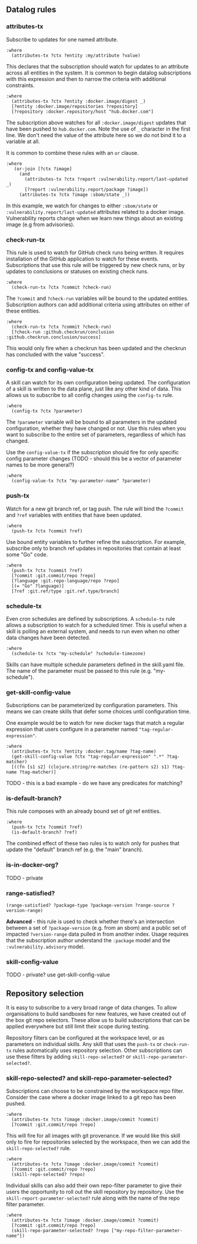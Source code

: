 ## Datalog rules

### attributes-tx

Subscribe to updates for one named attribute. 

```
:where
  (attributes-tx ?ctx ?entity :my/attribute ?value)
```

This declares that the subscription should watch for updates to an attribute across all entities in the system.  It is common to begin datalog subscriptions with this expression and then to narrow the criteria with additional constraints.

```
:where
  (attributes-tx ?ctx ?entity :docker.image/digest _)
  [?entity :docker.image/repositories ?repository]
  [?repository :docker.repository/host "hub.docker.com"]
```

The subscription above watches for all `:docker.image/digest` updates that have been pushed to `hub.docker.com`. Note the use of `_` character in the first line. We don't need the value of the attribute here so we do not bind it to a variable at all.

It is common to combine these rules with an `or` clause.

```
:where
   (or-join [?ctx ?image]
     (and
       (attributes-tx ?ctx ?report :vulnerability.report/last-updated _)
       [?report :vulnerability.report/package ?image])
     (attributes-tx ?ctx ?image :sbom/state _))
```

In this example, we watch for changes to either `:sbom/state` or `:vulnerability.report/last-updated` attributes related to a docker image. Vulnerability reports change when we learn new things about an existing image (e.g from advisories).

### check-run-tx

This rule is used to watch for GitHub check runs being written.  It requires installation of the GitHub application to watch for these events.  Subscriptions that use this rule will be triggered by new check runs, or by updates to conclusions or statuses on existing check runs.

```
:where
  (check-run-tx ?ctx ?commit ?check-run)
```

The `?commit` and `?check-run` variables will be bound to the updated entities.  Subscription authors can add additional criteria using attributes on either of these entities.

```
:where
  (check-run-tx ?ctx ?commit ?check-run)
  [?check-run :github.checkrun/conclusion :github.checkrun.conclusion/success]
```

This would only fire when a checkrun has been updated and the checkrun has concluded with the value "success".

### config-tx and config-value-tx

A skill can watch for its own configuration being updated. The configuration of a skill is written to the data plane, just like any other kind of data. This allows us to subscribe to all config changes using the `config-tx` rule.

```
:where
  (config-tx ?ctx ?parameter)
```

The `?parameter` variable will be bound to all parameters in the updated configuration, whether they have changed or not.  Use this rules when you want to subscribe to the entire set of parameters, regardless of which has changed.

Use the `config-value-tx` if the subscription should fire for only specific config parameter changes (TODO - should this be a vector of parameter names to be more general?)

```
:where
  (config-value-tx ?ctx "my-parameter-name" ?parameter)
```

### push-tx

Watch for a new git branch ref, or tag push.  The rule will bind the `?commit` and `?ref` variables with entities that have been updated.

```
:where
  (push-tx ?ctx ?commit ?ref)
```

Use bound entity variables to further refine the subscription.  For example, subscribe only to branch ref updates in repositories that contain at least some "Go" code.

```
:where
  (push-tx ?ctx ?commit ?ref)
  [?commit :git.commit/repo ?repo]
  [?language :git.repo-language/repo ?repo]
  [(= "Go" ?language)]
  [?ref :git.ref/type :git.ref.type/branch]
```

### schedule-tx

Even cron schedules are defined by subscriptions. A `schedule-tx` rule allows a subscription to watch for a scheduled timer.  This is useful when a skill is polling an external system, and needs to run even when no other data changes have been detected.

```
:where
  (schedule-tx ?ctx "my-schedule" ?schedule-timezone)
```

Skills can have multiple schedule parameters defined in the skill.yaml file. The name of the parameter must be passed to this rule (e.g. "my-schedule").

### get-skill-config-value

Subscriptions can be parameterized by configuration parameters. This means we can create skills that defer some choices until configuration time.

One example would be to watch for new docker tags that match a regular expression that users configure in a parameter named `"tag-regular-expression"`.

```
:where
  (attributes-tx ?ctx ?entity :docker.tag/name ?tag-name)
  (get-skill-config-value ?ctx "tag-regular-expression" ".*" ?tag-matcher)
  [((fn [s1 s2] (clojure.string/re-matches (re-pattern s2) s1) ?tag-name ?tag-matcher)]
```

TODO - this is a bad example - do we have any predicates for matching?

### is-default-branch?

This rule composes with an already bound set of git ref entities. 

```
:where
  (push-tx ?ctx ?commit ?ref)
  (is-default-branch? ?ref)
```

The combined effect of these two rules is to watch only for pushes that update the "default" branch ref (e.g. the "main" branch).  

### is-in-docker-org?

TODO - private

### range-satisfied?

```
(range-satisfied? ?package-type ?package-version ?range-source ?version-range)
```

**Advanced** - this rule is used to check whether there's an intersection between a set of `?package-version` (e.g. from an sbom) and a public set of impacted `?version-range` data pulled in from another index.  Usage requires that the subscription author understand the `:package` model and the `:vulnerability.advisory` model.

### skill-config-value

TODO - private? use get-skill-config-value

## Repository selection

It is easy to subscribe to a very broad range of data changes.  To allow organisations to build sandboxes for new features, we have created out of the box git repo selectors.  These allow us to build subscriptions that can be applied everywhere but still limit their scope during testing.

Repository filters can be configured at the workspace level, or as parameters on individual skills. Any skill that uses the `push-tx` or `check-run-tx` rules automatically uses repository selection.  Other subscriptions can use these filters by adding `skill-repo-selected?` or `skill-repo-parameter-selected?`.

### skill-repo-selected? and skill-repo-parameter-selected?

Subscriptions can choose to be constrained by the workspace repo filter. Consider the case where a docker image linked to a git repo has been pushed.

```
:where
  (attributes-tx ?ctx ?image :docker.image/commit ?commit)
  [?commit :git.commit/repo ?repo]
```

This will fire for all images with git provenance. If we would like this skill only to fire for repositories selected by the workspace, then we can add the `skill-repo-selected?` rule.

```
:where
  (attributes-tx ?ctx ?image :docker.image/commit ?commit)
  [?commit :git.commit/repo ?repo]
  (skill-repo-selected? ?repo)
```

Individual skills can also add their own repo-filter parameter to give their users the opportunity to roll out the skill repository by repository.  Use the `skill-report-parameter-selected?` rule along with the name of the repo filter parameter.

```
:where
  (attributes-tx ?ctx ?image :docker.image/commit ?commit)
  [?commit :git.commit/repo ?repo]
  (skill-repo-parameter-selected? ?repo ["my-repo-filter-parameter-name"])
```

